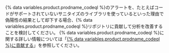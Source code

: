 {% data variables.product.prodname_codeql %}のアラートを、たとえばコードがサポートされていないサニタイズのライブラリを使っているといった理由で偽陽性の結果として却下する場合、{% data variables.product.prodname_codeql %}リポジトリに貢献して分析を改善することを検討してください。 {% data variables.product.prodname_codeql %}に関する詳しい情報については「[{% data variables.product.prodname_codeql %}に貢献する](https://github.com/github/codeql/blob/main/CONTRIBUTING.md)」を参照してください。

